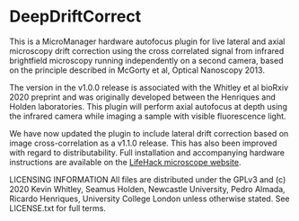 # DeepDriftCorrect

This is a MicroManager hardware autofocus plugin for live lateral and axial microscopy drift correction using the cross correlated signal from infrared brightfield microscopy running independently on a second camera, based on the principle described in McGorty et al, Optical Nanoscopy 2013. 

The version in the v1.0.0 release is associated with the Whitley et al bioRxiv 2020 preprint and was originally developed between the Henriques and Holden laboratories. This plugin will perform axial autofocus at depth using the infrared camera while imaging a sample with visible fluorescence light.

We have now updated the plugin to include lateral drift correction based on image cross-correlation as a v1.1.0 release. This has also been improved with regard to distributability. Full installation and accompanying hardware instructions are available on the <a href="https://holdenlab.github.io/LifeHackWebsite/">LifeHack microscope website</a>.

LICENSING INFORMATION All files are distributed under the GPLv3 and (c) 2020 Kevin Whitley, Seamus Holden, Newcastle University, Pedro Almada, Ricardo Henriques, University College London unless otherwise stated. See LICENSE.txt for full terms.

